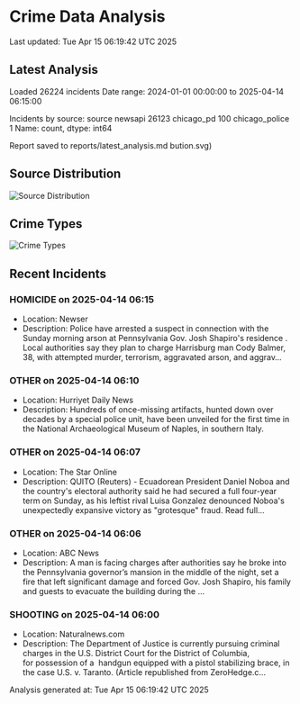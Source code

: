 # Crime Data Analysis
Last updated: Tue Apr 15 06:19:42 UTC 2025

## Latest Analysis

Loaded 26224 incidents
Date range: 2024-01-01 00:00:00 to 2025-04-14 06:15:00

Incidents by source:
source
newsapi           26123
chicago_pd          100
chicago_police        1
Name: count, dtype: int64

Report saved to reports/latest_analysis.md
bution.svg)

## Source Distribution
![Source Distribution](images/source_distribution.svg)

## Crime Types
![Crime Types](images/crime_types.svg)

## Recent Incidents

### HOMICIDE on 2025-04-14 06:15
- Location: Newser
- Description: Police have arrested a suspect in connection with the Sunday morning arson at Pennsylvania Gov. Josh Shapiro's residence . Local authorities say they plan to charge Harrisburg man Cody Balmer, 38, with attempted murder, terrorism, aggravated arson, and aggrav…


### OTHER on 2025-04-14 06:10
- Location: Hurriyet Daily News
- Description: Hundreds of once-missing artifacts, hunted down over decades by a special police unit, have been unveiled for the first time in the National Archaeological Museum of Naples, in southern Italy.


### OTHER on 2025-04-14 06:07
- Location: The Star Online
- Description: QUITO (Reuters) - Ecuadorean President Daniel Noboa and the country's electoral authority said he had secured a full four-year term on Sunday, as his leftist rival Luisa Gonzalez denounced Noboa's unexpectedly expansive victory as "grotesque" fraud. Read full…


### OTHER on 2025-04-14 06:06
- Location: ABC News
- Description: A man is facing charges after authorities say he broke into the Pennsylvania governor’s mansion in the middle of the night, set a fire that left significant damage and forced Gov. Josh Shapiro, his family and guests to evacuate the building during the ...


### SHOOTING on 2025-04-14 06:00
- Location: Naturalnews.com
- Description: The Department of Justice is currently pursuing criminal charges in the U.S. District Court for the District of Columbia, for possession of a  handgun equipped with a pistol stabilizing brace, in the case U.S. v. Taranto. (Article republished from ZeroHedge.c…

Analysis generated at: Tue Apr 15 06:19:42 UTC 2025
